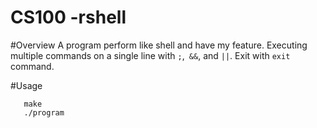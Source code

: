 # CS100 -rshell

#Overview
 A program perform like shell and have my feature. 
 Executing multiple commands on a single line with ```;```,``` &&```, and ```||```.
 Exit with ```exit``` command.

#Usage
 ```
    make 
    ./program
 ```

